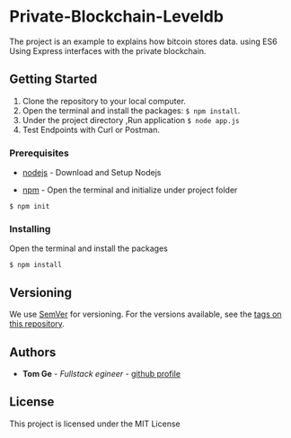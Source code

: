 # Private-Blockchain-Leveldb

The project is an example to explains how bitcoin stores data. using ES6
Using Express interfaces with the private blockchain.


## Getting Started


1. Clone the repository to your local computer.
2. Open the terminal and install the packages: `$ npm install`.
3. Under the project directory ,Run application `$ node app.js`
4. Test Endpoints with Curl or Postman.


### Prerequisites

* [nodejs](https://nodejs.org/en/) - Download and Setup Nodejs

* [npm](https://www.npmjs.com/) - Open the terminal and initialize under project folder
```
$ npm init
```

### Installing

Open the terminal and install the packages

```
$ npm install

```

## Versioning

We use [SemVer](http://semver.org/) for versioning. For the versions available, see the [tags on this repository](https://github.com/your/project/tags).

## Authors

* **Tom Ge** - *Fullstack egineer* - [github profile](https://github.com/tomgtqq)


## License

This project is licensed under the MIT License
